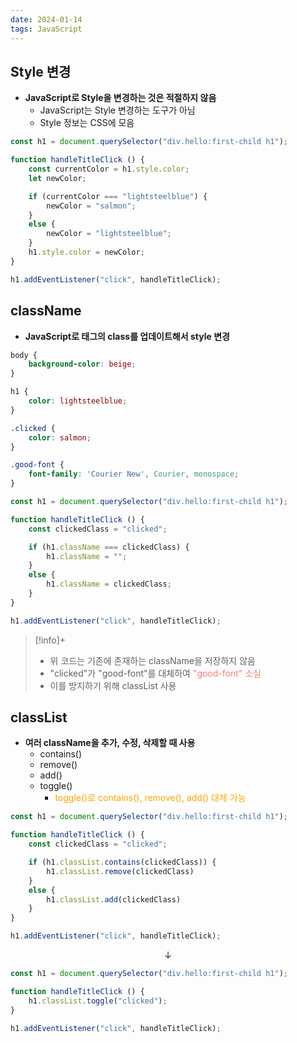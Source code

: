 ```yaml
---
date: 2024-01-14
tags: JavaScript
---
```


## Style 변경

- **JavaScript로 Style을 변경하는 것은 적절하지 않음**
	- JavaScript는 Style 변경하는 도구가 아님
	- Style 정보는 CSS에 모음

```js
const h1 = document.querySelector("div.hello:first-child h1");

function handleTitleClick () {
    const currentColor = h1.style.color;
    let newColor;

    if (currentColor === "lightsteelblue") {
        newColor = "salmon";
    }
    else {
        newColor = "lightsteelblue";
    }
    h1.style.color = newColor;
}

h1.addEventListener("click", handleTitleClick);
```



## className

- **JavaScript로 태그의 class를 업데이트해서 style 변경**
```css
body {
    background-color: beige;
}

h1 {
    color: lightsteelblue;
}

.clicked {
    color: salmon;
}

.good-font {
    font-family: 'Courier New', Courier, monospace;
}
```

```js
const h1 = document.querySelector("div.hello:first-child h1");

function handleTitleClick () {
    const clickedClass = "clicked";

    if (h1.className === clickedClass) {
        h1.className = "";
    }
    else {
        h1.className = clickedClass;
    }
}

h1.addEventListener("click", handleTitleClick);
```

> [!info]+
> - 위 코드는 기존에 존재하는 className을 저장하지 않음
> - "clicked"가 "good-font"를 대체하여 <span style="color: salmon">"good-font" 소실</span>
> - 이를 방지하기 위해 classList 사용



## classList

- **여러 className을 추가, 수정, 삭제할 때 사용**
	- contains()
	- remove()
	- add()
	- toggle()
		- <span style="color: orange">toggle()로 contains(), remove(), add() 대체 가능</span>

```js
const h1 = document.querySelector("div.hello:first-child h1");

function handleTitleClick () {
    const clickedClass = "clicked";

    if (h1.classList.contains(clickedClass)) {
        h1.classList.remove(clickedClass)
    }
    else {
        h1.classList.add(clickedClass)
    }
}

h1.addEventListener("click", handleTitleClick);
```

$$\downarrow$$

```js
const h1 = document.querySelector("div.hello:first-child h1");

function handleTitleClick () {
    h1.classList.toggle("clicked");
}

h1.addEventListener("click", handleTitleClick);
```
